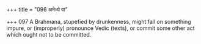 +++
title = "096 अमेध्ये वा"

+++
097	A Brahmana, stupefied by drunkenness, might fall on something impure, or (improperly) pronounce Vedic (texts), or commit some other act which ought not to be committed.